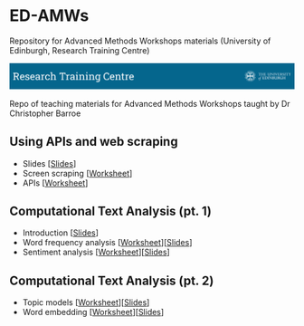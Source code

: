 # ED-AMWs
Repository for Advanced Methods Workshops materials (University of Edinburgh, Research Training Centre)

![Alt Text](coursebanner.png)

Repo of teaching materials for Advanced Methods Workshops taught by Dr Christopher Barroe

## Using APIs and web scraping 

- Slides \[[Slides](https://docs.google.com/presentation/d/1aQkAt3KoFvMsaZ_XRz2XTs1MsPqj5NbcpY0aqES8Ea4/edit?usp=sharing)\]
- Screen scraping \[[Worksheet](https://raw.githack.com/cjbarrie/ED-AMWs/main/01_scraping_APIs/01_scraping_APIs.html)\]
- APIs \[[Worksheet](https://raw.githack.com/cjbarrie/ED-AMWs/main/01_scraping_APIs/02_scraping_APIs.html)\]

## Computational Text Analysis (pt. 1)

- Introduction \[[Slides](https://docs.google.com/presentation/d/1X_MWVuLz9WqMwbSaP1ZJ4tCEeXVziGgR4hm_Y98dt9E/edit?usp=sharing)\]
- Word frequency analysis \[[Worksheet](https://raw.githack.com/cjbarrie/ED-AMWs/main/02_text_as_data/01-word-freq/01-word-freq.html)\]\[[Slides](https://raw.githack.com/cjbarrie/ED-AMWs/main/02_text_as_data/01-word-freq/01-word-freq-pres.html)\]
- Sentiment analysis \[[Worksheet](https://raw.githack.com/cjbarrie/ED-AMWs/main/02_text_as_data/02-sent-analysis/02-sent-analysis.html)\]\[[Slides](https://raw.githack.com/cjbarrie/ED-AMWs/main/02_text_as_data/02-sent-analysis/02-sent-analysis-pres.html)\]

## Computational Text Analysis (pt. 2)

- Topic models \[[Worksheet](https://raw.githack.com/cjbarrie/ED-AMWs/main/02_text_as_data/03-topic-models/03-topic-models.html)\]\[[Slides](https://raw.githack.com/cjbarrie/ED-AMWs/main/02_text_as_data/03-topic-models/03-topic-models-pres.html)\]
- Word embedding \[[Worksheet](https://raw.githack.com/cjbarrie/ED-AMWs/main/02_text_as_data/04-word-embed/04-word-embed.html)\]\[[Slides](https://raw.githack.com/cjbarrie/ED-AMWs/main/02_text_as_data/04-word-embed/04-word-embed-pres.html)\]